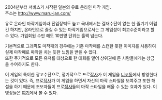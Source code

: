 2004년부터 서비스가 시작된 일본의 유료 온라인 마작 게임.  
주소는 <http://www.maru-jan.com/>

유료 온라인 마작게임이라 진입장벽도 높고 국내에서는 결재수단이 없는 한 즐기기 어렵긴 하지만, 온라인으로 즐길 수 있는 마작게임으로서는 그
게임성이 최고수준이라고 할 수 있다. 가입회원 수만 해도 10만명 단위는 훌쩍 넘는다.

기본적으로 그래픽도 마작패의 경우에는 기존 마작패를 스캔한 듯한 이미지를 사용하여 실제 마작패로 마작을 치는 듯한 느낌을 받을 수 있다.  
또한 주기적으로 모든 유저를 대상으로 한 대회를 열어 상위권에 든 사람들에게는 상금을 수여하기도 한다.

이 게임의 특이한 광고수단으로, 정기적으로 프로[작사](%EC%9E%91%EC%82%AC.md)가 이 게임을
[니코동](%EB%8B%88%EC%BD%94%EB%8F%99.md)에서 방영한다는 것이 있다. 즉,
프로[작사](%EC%9E%91%EC%82%AC.md)가 이 게임을 하면서 자신의 마작 스타일을 보여주고 또한 해설을 하기 때문에
초보자들이 프로[작사](%EC%9E%91%EC%82%AC.md)들의 마작 스타일을 배울 수 있는 효과가 있다. 이 영상들은
[여기](http://www.maru-jan.com/housoukyoku.html)에서 볼 수 있다.

